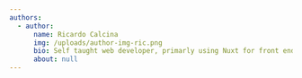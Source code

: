 ```yaml
---
authors:
  - author:
      name: Ricardo Calcina
      img: /uploads/author-img-ric.png
      bio: Self taught web developer, primarly using Nuxt for front end work.
      about: null
---
```

